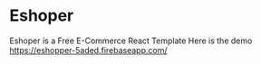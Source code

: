 # Eshoper
Eshoper is a Free E-Commerce React Template
Here is the demo
https://eshopper-5aded.firebaseapp.com/

